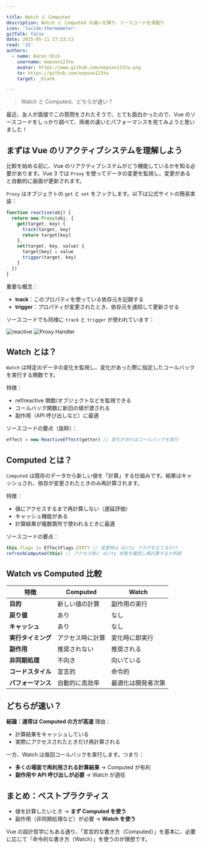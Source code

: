 ```yaml
---

title: Watch と Computed  
description: Watch と Computed の違いを探り、ソースコードを深掘り  
icon: 'lucide:thermometer'  
gitTalk: false  
date: 2025-05-11 17:23:13  
read: '15'  
authors:  
  - name: Aaron Shih  
    username: eepson123tw  
    avatar: https://www.github.com/eepson123tw.png  
    to: https://github.com/eepson123tw  
    target: _blank  

---
```


> Watch と Computed、どちらが速い？

最近、友人が面接でこの質問をされたそうで、とても面白かったので、Vue のソースコードをしっかり調べて、両者の違いとパフォーマンスを見てみようと思いました！

## まずは Vue のリアクティブシステムを理解しよう

比較を始める前に、Vue のリアクティブシステムがどう機能しているかを知る必要があります。Vue 3 では `Proxy` を使ってデータの変更を監視し、変更があると自動的に画面が更新されます。

`Proxy` はオブジェクトの `get` と `set` をフックします。以下は公式サイトの簡易実装：

```javascript
function reactive(obj) {
  return new Proxy(obj, {
    get(target, key) {
      track(target, key)
      return target[key]
    },
    set(target, key, value) {
      target[key] = value
      trigger(target, key)
    }
  })
}
```

重要な概念：

* **track**：このプロパティを使っている依存元を記録する
* **trigger**：プロパティが変更されたとき、依存元を通知して更新させる

ソースコードでも同様に `track` と `trigger` が使われています：

![reactive](/images/vue/reactive-obj.png)
![Proxy Handler](/images/vue/proxy-handler.png)

## Watch とは？

`Watch` は特定のデータの変化を監視し、変化があった際に指定したコールバックを実行する関数です。

特徴：

* ref/reactive 関数/オブジェクトなどを監視できる
* コールバック関数に新旧の値が渡される
* 副作用（API 呼び出しなど）に最適

ソースコードの要点（抜粋）：

```ts
effect = new ReactiveEffect(getter) // 変化があればコールバックを実行
```

## Computed とは？

`Computed` は既存のデータから新しい値を「計算」する仕組みです。結果はキャッシュされ、依存が変更されたときのみ再計算されます。

特徴：

* 値にアクセスするまで再計算しない（遅延評価）
* キャッシュ機能がある
* 計算結果が複数箇所で使われるときに最適

ソースコードの要点：

```ts
this.flags |= EffectFlags.DIRTY // 変更時は dirty フラグを立てるだけ
refreshComputed(this) // アクセス時に dirty 状態を確認し再計算するか判断
```

## Watch vs Computed 比較

| 特徴          | Computed | Watch     |
| ----------- | -------- | --------- |
| **目的**      | 新しい値の計算  | 副作用の実行    |
| **戻り値**     | あり       | なし        |
| **キャッシュ**   | あり       | なし        |
| **実行タイミング** | アクセス時に計算 | 変化時に即実行   |
| **副作用**     | 推奨されない   | 推奨される     |
| **非同期処理**   | 不向き      | 向いている     |
| **コードスタイル** | 宣言的      | 命令的       |
| **パフォーマンス** | 自動的に高効率  | 最適化は開発者次第 |

## どちらが速い？

**結論：通常は Computed の方が高速**
理由：

* 計算結果をキャッシュしている
* 実際にアクセスされたときだけ再計算される

一方、Watch は毎回コールバックを実行します。つまり：

* **多くの場面で再利用される計算結果** → Computed が有利
* **副作用や API 呼び出しが必要** → Watch が適任

## まとめ：ベストプラクティス

* 値を計算したいとき → **まず Computed を使う**
* 副作用（非同期処理など）が必要 → **Watch を使う**

Vue の設計哲学にもある通り、「宣言的な書き方（Computed）」を基本に、必要に応じて「命令的な書き方（Watch）」を使うのが理想です。

